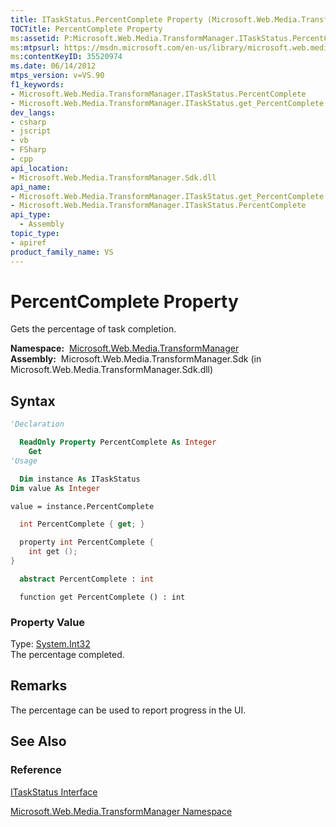 ```yaml
---
title: ITaskStatus.PercentComplete Property (Microsoft.Web.Media.TransformManager)
TOCTitle: PercentComplete Property
ms:assetid: P:Microsoft.Web.Media.TransformManager.ITaskStatus.PercentComplete
ms:mtpsurl: https://msdn.microsoft.com/en-us/library/microsoft.web.media.transformmanager.itaskstatus.percentcomplete(v=VS.90)
ms:contentKeyID: 35520974
ms.date: 06/14/2012
mtps_version: v=VS.90
f1_keywords:
- Microsoft.Web.Media.TransformManager.ITaskStatus.PercentComplete
- Microsoft.Web.Media.TransformManager.ITaskStatus.get_PercentComplete
dev_langs:
- csharp
- jscript
- vb
- FSharp
- cpp
api_location:
- Microsoft.Web.Media.TransformManager.Sdk.dll
api_name:
- Microsoft.Web.Media.TransformManager.ITaskStatus.get_PercentComplete
- Microsoft.Web.Media.TransformManager.ITaskStatus.PercentComplete
api_type:
  - Assembly
topic_type:
- apiref
product_family_name: VS
---
```


# PercentComplete Property

Gets the percentage of task completion.

**Namespace:**  [Microsoft.Web.Media.TransformManager](microsoft-web-media-transformmanager-namespace.md)  
**Assembly:**  Microsoft.Web.Media.TransformManager.Sdk (in Microsoft.Web.Media.TransformManager.Sdk.dll)

## Syntax

```vb
'Declaration

  ReadOnly Property PercentComplete As Integer
    Get
'Usage

  Dim instance As ITaskStatus
Dim value As Integer

value = instance.PercentComplete
```

```csharp
  int PercentComplete { get; }
```

```cpp
  property int PercentComplete {
    int get ();
}
```

``` fsharp
  abstract PercentComplete : int
```

```jscript
  function get PercentComplete () : int
```

### Property Value

Type: [System.Int32](https://msdn.microsoft.com/library/td2s409d)  
The percentage completed.  

## Remarks

The percentage can be used to report progress in the UI.

## See Also

### Reference

[ITaskStatus Interface](itaskstatus-interface-microsoft-web-media-transformmanager.md)

[Microsoft.Web.Media.TransformManager Namespace](microsoft-web-media-transformmanager-namespace.md)

